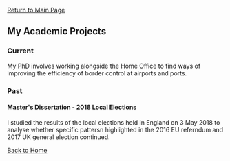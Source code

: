 [Return to Main Page](index.md)

## My Academic Projects

### Current

My PhD involves working alongside the Home Office to find ways of improving the efficiency of border control at airports and ports. 

### Past

#### Master's Dissertation - 2018 Local Elections

I studied the results of the local elections held in England on 3 May 2018 to analyse whether specific pattersn highlighted in the 2016 EU referndum and 2017 UK general election continued. 

[Back to Home](index.md)
